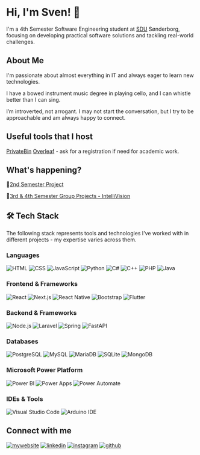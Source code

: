 # Hi, I'm Sven! 👋

I'm a 4th Semester Software Engineering student at [SDU](https://sdu.dk/en/) Sønderborg, focusing on developing practical software solutions and tackling real-world challenges.

## About Me
I'm passionate about almost everything in IT and always eager to learn new technologies.

I have a bowed instrument music degree in playing cello, and I can whistle better than I can sing.

I’m introverted, not arrogant. I may not start the conversation, but I try to be approachable and am always happy to connect.

## Useful tools that I host
[PrivateBin](https://paste.svenons.xyz/)
[Overleaf](https://overleaf.svenons.xyz/) - ask for a registration if need for academic work.

## What's happening?

👋[2nd Semester Project](https://github.com/2nd-Semester-Project/heat-production-optimization)

👋[3rd & 4th Semester Group Projects - IntelliVision](https://github.com/Intellivisionn)

## 🛠️ Tech Stack
The following stack represents tools and technologies I’ve worked with in different projects - my expertise varies across them.

### **Languages**
![HTML](https://img.shields.io/badge/-HTML-333333?style=flat&logo=HTML5)
![CSS](https://img.shields.io/badge/-CSS-333333?style=flat&logo=CSS)
![JavaScript](https://img.shields.io/badge/-JavaScript-333333?style=flat&logo=javascript)
![Python](https://img.shields.io/badge/-Python-333333?style=flat&logo=python)
![C#](https://img.shields.io/badge/-C%23-333333?style=flat&logo=csharp)
![C++](https://img.shields.io/badge/-C++-333333?style=flat&logo=c%2B%2B)
![PHP](https://img.shields.io/badge/-PHP-333333?style=flat&logo=php)
![Java](https://img.shields.io/badge/-Java-333333?style=flat&logo=java)

### **Frontend & Frameworks**
![React](https://img.shields.io/badge/-React-333333?style=flat&logo=react)
![Next.js](https://img.shields.io/badge/-Next.js-333333?style=flat&logo=next.js)
![React Native](https://img.shields.io/badge/-React%20Native-333333?style=flat&logo=react)
![Bootstrap](https://img.shields.io/badge/-Bootstrap-333333?style=flat&logo=bootstrap)
![Flutter](https://img.shields.io/badge/-Flutter-333333?style=flat&logo=flutter)

### **Backend & Frameworks**
![Node.js](https://img.shields.io/badge/-Node.js-333333?style=flat&logo=node.js)
![Laravel](https://img.shields.io/badge/-Laravel-333333?style=flat&logo=laravel)
![Spring](https://img.shields.io/badge/-Spring-333333?style=flat&logo=spring)
![FastAPI](https://img.shields.io/badge/-FastAPI-333333?style=flat&logo=fastapi)

### **Databases**
![PostgreSQL](https://img.shields.io/badge/-PostgreSQL-333333?style=flat&logo=PostgreSQL)
![MySQL](https://img.shields.io/badge/-MySQL-333333?style=flat&logo=mysql)
![MariaDB](https://img.shields.io/badge/-MariaDB-333333?style=flat&logo=mariadb)
![SQLite](https://img.shields.io/badge/-SQLite-333333?style=flat&logo=sqlite)
![MongoDB](https://img.shields.io/badge/-MongoDB-333333?style=flat&logo=mongodb)

### **Microsoft Power Platform**
![Power BI](https://img.shields.io/badge/-Power%20BI-333333?style=flat&logo=microsoftpowerbi)
![Power Apps](https://img.shields.io/badge/-Power%20Apps-333333?style=flat&logo=powerapps)
![Power Automate](https://img.shields.io/badge/-Power%20Automate-333333?style=flat&logo=powerautomate)

### **IDEs & Tools**
![Visual Studio Code](https://img.shields.io/badge/-Visual%20Studio%20Code-333333?style=flat&logo=visualstudiocode)
![Arduino IDE](https://img.shields.io/badge/-Arduino%20IDE-333333?style=flat&logo=arduino)

## Connect with me
[![mywebsite](https://img.shields.io/badge/website-000?style=for-the-badge&logo=ko-fi&logoColor=white)](https://svenons.xyz/)
[![linkedin](https://img.shields.io/badge/linkedin-0A66C2?style=for-the-badge&logo=linkedin&logoColor=white)](https://www.linkedin.com/in/svenons/)
[![instagram](https://img.shields.io/badge/instagram-1DA1F2?style=for-the-badge&logo=instagram&logoColor=white)](https://www.instagram.com/svenons/)
[![github](https://img.shields.io/badge/github-181717?style=for-the-badge&logo=github&logoColor=white)](https://github.com/svenons)
